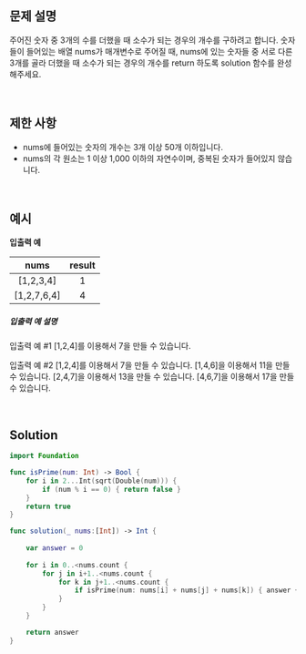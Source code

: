 ## 문제 설명

주어진 숫자 중 3개의 수를 더했을 때 소수가 되는 경우의 개수를 구하려고 합니다. 숫자들이 들어있는 배열 nums가 매개변수로 주어질 때, nums에 있는 숫자들 중 서로 다른 3개를 골라 더했을 때 소수가 되는 경우의 개수를 return 하도록 solution 함수를 완성해주세요.

</br>

## 제한 사항

- nums에 들어있는 숫자의 개수는 3개 이상 50개 이하입니다.
- nums의 각 원소는 1 이상 1,000 이하의 자연수이며, 중복된 숫자가 들어있지 않습니다.

</br>

## 예시

**입출력 예**

|    nums     | result |
| :---------: | :----: |
|  [1,2,3,4]  |   1    |
| [1,2,7,6,4] |   4    |

##### 입출력 예 설명

입출력 예 #1
[1,2,4]를 이용해서 7을 만들 수 있습니다.

입출력 예 #2
[1,2,4]를 이용해서 7을 만들 수 있습니다.
[1,4,6]을 이용해서 11을 만들 수 있습니다.
[2,4,7]을 이용해서 13을 만들 수 있습니다.
[4,6,7]을 이용해서 17을 만들 수 있습니다.

</br>

## Solution

```swift
import Foundation

func isPrime(num: Int) -> Bool {
    for i in 2...Int(sqrt(Double(num))) {
        if (num % i == 0) { return false }
    }
    return true
}

func solution(_ nums:[Int]) -> Int {
    
    var answer = 0
    
    for i in 0..<nums.count {
        for j in i+1..<nums.count {
            for k in j+1..<nums.count {
                if isPrime(num: nums[i] + nums[j] + nums[k]) { answer += 1 }
            }
        }
    }

    return answer
}
```

